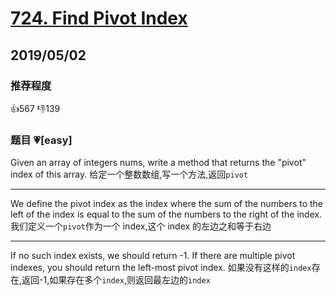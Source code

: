 # [724. Find Pivot Index](https://leetcode.com/problems/find-pivot-index/)

## 2019/05/02

### 推荐程度

👍567 👎139

### 题目 💗[easy]

Given an array of integers nums, write a method that returns the "pivot" index of this array.
给定一个整数数组,写一个方法,返回`pivot`

---

We define the pivot index as the index where the sum of the numbers to the left of the index is equal to the sum of the numbers to the right of the index.
我们定义一个`pivot`作为一个 index,这个 index 的左边之和等于右边

---

If no such index exists, we should return -1. If there are multiple pivot indexes, you should return the left-most pivot index.
如果没有这样的`index`存在,返回-1,如果存在多个`index`,则返回最左边的`index`
